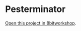 Pesterminator
=====

[Open this project in 8bitworkshop](http://8bitworkshop.com/redir.html?platform=nes&githubURL=https%3A%2F%2Fgithub.com%2FEvenball-8bit%2FPesterminator&file=Pesterminator.s).
